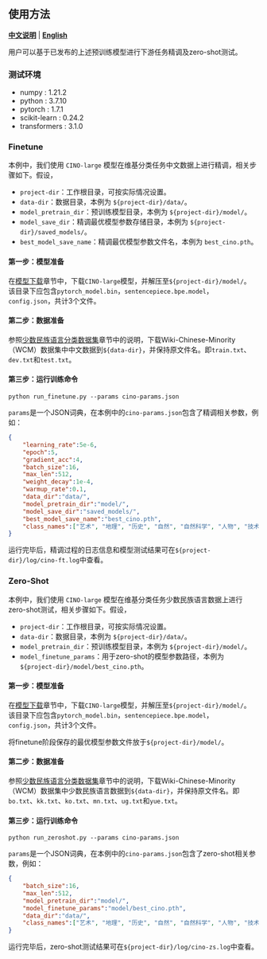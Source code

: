 ## 使用方法

[**中文说明**](README.md) | [**English**](README_EN.md)

用户可以基于已发布的上述预训练模型进行下游任务精调及zero-shot测试。

### 测试环境
- numpy : 1.21.2
- python : 3.7.10
- pytorch : 1.7.1
- scikit-learn : 0.24.2
- transformers : 3.1.0

### Finetune

本例中，我们使用 `CINO-large` 模型在维基分类任务中文数据上进行精调，相关步骤如下。假设，  
- `project-dir`：工作根目录，可按实际情况设置。
- `data-dir`：数据目录，本例为 `${project-dir}/data/`。
- `model_pretrain_dir`：预训练模型目录，本例为 `${project-dir}/model/`。
- `model_save_dir`：精调最优模型参数存储目录，本例为 `${project-dir}/saved_models/`。
- `best_model_save_name`：精调最优模型参数文件名，本例为 `best_cino.pth`。

#### 第一步：模型准备
在[模型下载](https://github.com/ymcui/Chinese-Minority-PLM#模型下载)章节中，下载`CINO-large`模型，并解压至`${project-dir}/model/`。
该目录下应包含`pytorch_model.bin`，`sentencepiece.bpe.model`，`config.json`，共计3个文件。

#### 第二步：数据准备
参照[少数民族语言分类数据集](https://github.com/ymcui/Chinese-Minority-PLM#%E5%B0%91%E6%95%B0%E6%B0%91%E6%97%8F%E8%AF%AD%E8%A8%80%E5%88%86%E7%B1%BB%E6%95%B0%E6%8D%AE%E9%9B%86)章节中的说明，下载Wiki-Chinese-Minority（WCM）数据集中中文数据到`${data-dir}`，并保持原文件名。即`train.txt`、`dev.txt`和`test.txt`。

#### 第三步：运行训练命令
```shell
python run_finetune.py --params cino-params.json
```
`params`是一个JSON词典，在本例中的`cino-params.json`包含了精调相关参数，例如：
```json
{
    "learning_rate":5e-6,
    "epoch":5,
    "gradient_acc":4,
    "batch_size":16,
    "max_len":512,
    "weight_decay":1e-4,
    "warmup_rate":0.1,
    "data_dir":"data/",
    "model_pretrain_dir":"model/", 
    "model_save_dir":"saved_models/",
    "best_model_save_name":"best_cino.pth",
    "class_names":["艺术", "地理", "历史", "自然", "自然科学", "人物", "技术", "教育", "经济", "健康"] 
}
```

运行完毕后，精调过程的日志信息和模型测试结果可在`${project-dir}/log/cino-ft.log`中查看。



### Zero-Shot

本例中，我们使用 `CINO-large` 模型在维基分类任务少数民族语言数据上进行zero-shot测试，相关步骤如下。假设，  
- `project-dir`：工作根目录，可按实际情况设置。
- `data-dir`：数据目录，本例为 `${project-dir}/data/`。
- `model_pretrain_dir`：预训练模型目录，本例为 `${project-dir}/model/`。
- `model_finetune_params`：用于zero-shot的模型参数路径，本例为 `${project-dir}/model/best_cino.pth`。

#### 第一步：模型准备
在[模型下载](https://github.com/ymcui/Chinese-Minority-PLM#模型下载)章节中，下载`CINO-large`模型，并解压至`${project-dir}/model/`。
该目录下应包含`pytorch_model.bin`，`sentencepiece.bpe.model`，`config.json`，共计3个文件。

将finetune阶段保存的最优模型参数文件放于`${project-dir}/model/`。

#### 第二步：数据准备
参照[少数民族语言分类数据集](https://github.com/ymcui/Chinese-Minority-PLM#%E5%B0%91%E6%95%B0%E6%B0%91%E6%97%8F%E8%AF%AD%E8%A8%80%E5%88%86%E7%B1%BB%E6%95%B0%E6%8D%AE%E9%9B%86)章节中的说明，下载Wiki-Chinese-Minority（WCM）数据集中少数民族语言数据到`${data-dir}`，并保持原文件名。即`bo.txt`、`kk.txt`、`ko.txt`、`mn.txt`、`ug.txt`和`yue.txt`。

#### 第三步：运行训练命令
```shell
python run_zeroshot.py --params cino-params.json
```
`params`是一个JSON词典，在本例中的`cino-params.json`包含了zero-shot相关参数，例如：
```json
{
    "batch_size":16,
    "max_len":512,
    "model_pretrain_dir":"model/",
    "model_finetune_params":"model/best_cino.pth",
    "data_dir":"data/",
    "class_names":["艺术", "地理", "历史", "自然", "自然科学", "人物", "技术", "教育", "经济", "健康"] 
}
```

运行完毕后，zero-shot测试结果可在`${project-dir}/log/cino-zs.log`中查看。

